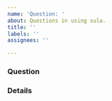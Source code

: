 ```yaml
---
name: 'Question: '
about: Questions in using sula.
title: ''
labels: ''
assignees: ''

---
```


### Question

### Details
